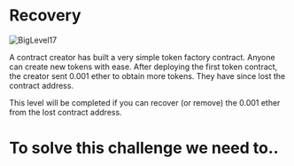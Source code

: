 # Recovery
![BigLevel17](https://user-images.githubusercontent.com/102038261/219020731-b12041e0-b86c-4296-9a9b-b33b6aafca17.svg)

A contract creator has built a very simple token factory contract. Anyone can create new tokens with ease. After deploying the first token contract, the creator sent 0.001 ether to obtain more tokens. They have since lost the contract address.

This level will be completed if you can recover (or remove) the 0.001 ether from the lost contract address.

# To solve this challenge we need to..
